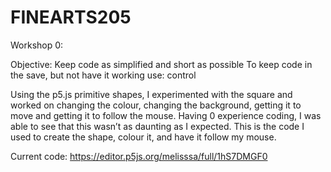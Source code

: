 # FINEARTS205
Workshop 0:

Objective: Keep code as simplified and short as possible
To keep code in the save, but not have it working use: control 

Using the p5.js primitive shapes, I experimented with the square and worked on changing the colour, changing the background, getting it to move and getting it to follow the mouse. Having 0 experience coding, I was able to see that this wasn’t as daunting as I expected. This is the code I used to create the shape, colour it, and have it follow my mouse. 

Current code: https://editor.p5js.org/melisssa/full/1hS7DMGF0 
